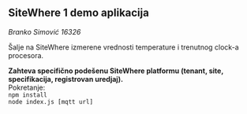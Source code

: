 ## SiteWhere 1 demo aplikacija

*Branko Simović 16326*  

Šalje na SiteWhere izmerene vrednosti temperature i trenutnog clock-a procesora.  

**Zahteva specifično podešenu SiteWhere platformu (tenant, site, specifikacija, registrovan uredjaj).**  
Pokretanje:  
`npm install`  
`node index.js [mqtt url]`